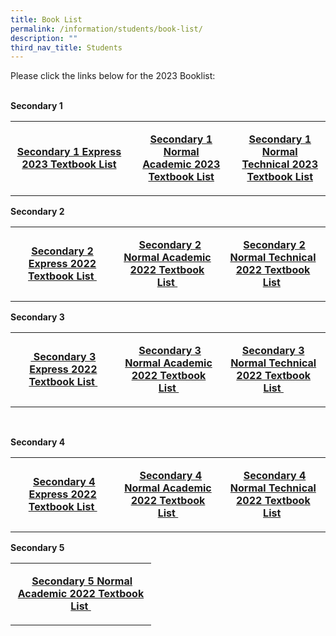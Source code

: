 ```yaml
---
title: Book List
permalink: /information/students/book-list/
description: ""
third_nav_title: Students
---
```


<p>Please click the links below for the 2023 Booklist:</p>
<p><br /><strong>Secondary 1</strong></p>
<table width="0">
<tbody>
<tr>
<td style="text-align: center;" width="209">
<p><strong><a href="/files/S1%20EXP.pdf">Secondary 1 Express 2023&nbsp;Textbook&nbsp;List</a></strong></p>
</td>
<td style="text-align: center;" width="209">
<p><strong><a href="/files/S1%20NA.pdf">Secondary 1 Normal Academic&nbsp;2023 Textbook List</a></strong></p>
</td>
<td style="text-align: center;" width="209"><strong><a href="/files/S1%20NT.pdff">Secondary 1 Normal Technical 2023 Textbook List</a></strong></td>
</tr>
</tbody>
</table>
<p><strong>Secondary 2</strong></p>
<table width="0">
<tbody>
<tr>
<td style="text-align: center;" width="209">
<p><strong><a href="/files/DMSS%20Sec%202E%202022.pdf">Secondary 2 Express 2022 Textbook List&nbsp;</a></strong></p>
</td>
<td style="text-align: center;" width="209">
<p>&nbsp;<strong>&nbsp;<a href="/files/DMSS%20Sec%202NA%202022.pdf">Secondary 2 Normal Academic 2022 Textbook List&nbsp;</a></strong></p>
</td>
<td style="text-align: center;" width="209">
<p>&nbsp;<strong><a href="/files/DMSS%20Sec%202NT%202022.pdf">Secondary 2 Normal Technical 2022 Textbook List</a>&nbsp;</strong></p>
</td>
</tr>
</tbody>
</table>
<p><strong>Secondary 3</strong></p>
<table width="0">
<tbody>
<tr>
<td style="text-align: center;" width="209">
<p><strong><a href="/files/DMSS%20Sec%203E%202022.pdf">&nbsp;Secondary 3 Express 2022 Textbook List&nbsp;</a></strong></p>
</td>
<td style="text-align: center;" width="209">
<p>&nbsp;<strong><a href="/files/DMSS%20Sec%203NA%202022.pdf">Secondary 3 Normal Academic 2022 Textbook List&nbsp;</a></strong></p>
</td>
<td style="text-align: center;" width="209">
<p><a href="/files/DMSS%20Sec%203NT%202022.pdf"><strong>Secondary 3 Normal Technical 2022 Textbook List&nbsp;</strong></a></p>
</td>
</tr>
</tbody>
</table>
<p>&nbsp;</p>
<p><strong>Secondary 4</strong></p>
<table width="0">
<tbody>
<tr>
<td width="209">
<p style="text-align: center;"><strong>&nbsp;<a href="/files/DMSS%20Sec%204E%202022.pdf">Secondary 4 Express 2022 Textbook List&nbsp;</a></strong></p>
</td>
<td width="209">
<p style="text-align: center;">&nbsp;<strong>&nbsp;<a href="/files/DMSS%20Sec%204NA%202022.pdf">Secondary 4 Normal Academic 2022 Textbook List&nbsp;</a></strong></p>
</td>
<td width="209">
<p style="text-align: center;">&nbsp;<strong><a href="/files/DMSS%20Sec%204NT%202022.pdf">Secondary 4 Normal Technical 2022 Textbook List</a>&nbsp;</strong></p>
</td>
</tr>
</tbody>
</table>
<p><strong>Secondary 5</strong></p>
<table width="0">
<tbody>
<tr>
<td width="209">
<p style="text-align: center;"><strong>&nbsp;<a href="/files/DMSS%20Sec%205NA%202022.pdf">Secondary 5 Normal Academic 2022 Textbook List&nbsp;</a></strong></p>
</td>
</tr>
</tbody>
</table>